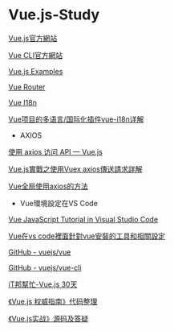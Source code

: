 # Vue.js-Study

[Vue.js官方網站](https://cn.vuejs.org)

[Vue CLI官方網站](https://cli.vuejs.org/zh/)

[Vue.js Examples](https://vuejsexamples.com)

[Vue Router](https://router.vuejs.org/zh/)

[Vue I18n](https://kazupon.github.io/vue-i18n/zh/)

[Vue项目的多语言/国际化插件vue-i18n详解](https://blog.csdn.net/qq_25324335/article/details/80767749)

* AXIOS

[使用 axios 访问 API — Vue.js](https://cn.vuejs.org/v2/cookbook/using-axios-to-consume-apis.html)

[Vue.js實戰之使用Vuex axios傳送請求詳解](https://codertw.com/前端開發/241890/)

[Vue全局使用axios的方法](https://segmentfault.com/a/1190000013128858)

* Vue環境設定在VS Code

[Vue JavaScript Tutorial in Visual Studio Code](https://code.visualstudio.com/docs/nodejs/vuejs-tutorial)

[Vue在vs code裡面針對vue安裝的工具和相關設定](https://dotblogs.com.tw/kinanson/2017/09/11/221519#1)

[GitHub - vuejs/vue](https://github.com/vuejs/vue)

[GitHub - vuejs/vue-cli](https://github.com/vuejs/vue-cli)

[iT邦幫忙-Vue.js 30天](https://ithelp.ithome.com.tw/users/20103424/ironman/1049)

[《Vue.js 权威指南》代码整理](https://github.com/koalashane/vuejs-code)

[《Vue.js实战》源码及答疑](https://github.com/icarusion/vue-book)
